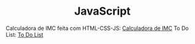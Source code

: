 <h1 align= "center">JavaScript</h1>

Calculadora de IMC feita com HTML-CSS-JS: 
[Calculadora de IMC](https://p3dr0dev.github.io/JavaScript/IMC/index.html)
To Do List: 
[To Do List](https://p3dr0dev.github.io/JavaScript/ToDoList/index.html)